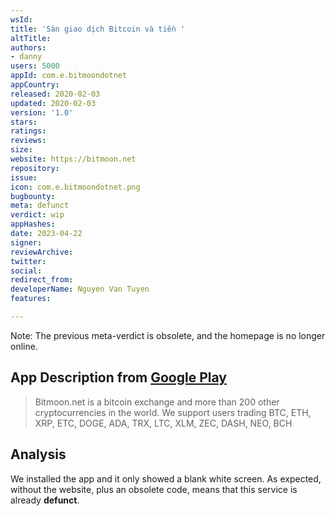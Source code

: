 ```yaml
---
wsId: 
title: 'Sàn giao dịch Bitcoin và tiền '
altTitle: 
authors:
- danny
users: 5000
appId: com.e.bitmoondotnet
appCountry: 
released: 2020-02-03
updated: 2020-02-03
version: '1.0'
stars: 
ratings: 
reviews: 
size: 
website: https://bitmoon.net
repository: 
issue: 
icon: com.e.bitmoondotnet.png
bugbounty: 
meta: defunct
verdict: wip
appHashes: 
date: 2023-04-22
signer: 
reviewArchive: 
twitter: 
social: 
redirect_from: 
developerName: Nguyen Van Tuyen
features: 

---
```


Note: The previous meta-verdict is obsolete, and the homepage is no longer online. 

## App Description from [Google Play](https://play.google.com/store/apps/details?id=com.e.bitmoondotnet) 

> Bitmoon.net is a bitcoin exchange and more than 200 other cryptocurrencies in the world. We support users trading BTC, ETH, XRP, ETC, DOGE, ADA, TRX, LTC, XLM, ZEC, DASH, NEO, BCH

## Analysis 

We installed the app and it only showed a blank white screen. As expected, without the website, plus an obsolete code, means that this service is already **defunct**.